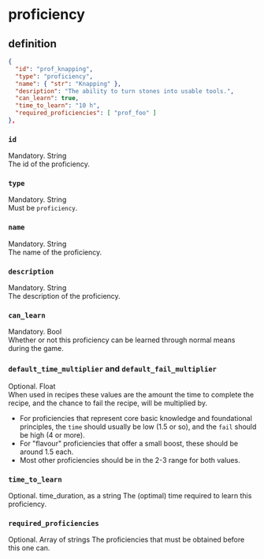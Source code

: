 # proficiency

## definition

```JSON
{
  "id": "prof_knapping",
  "type": "proficiency",
  "name": { "str": "Knapping" },
  "desription": "The ability to turn stones into usable tools.",
  "can_learn": true,
  "time_to_learn": "10 h",
  "required_proficiencies": [ "prof_foo" ]
},
```
### `id`
Mandatory. String  
The id of the proficiency.

### `type`
Mandatory. String  
Must be `proficiency`.

### `name`
Mandatory. String  
The name of the proficiency.

### `description`
Mandatory. String  
The description of the proficiency.

### `can_learn`
Mandatory. Bool  
Whether or not this proficiency can be learned through normal means during the game.

### `default_time_multiplier` and `default_fail_multiplier`
Optional. Float  
When used in recipes these values are the amount the time to complete the recipe, and the chance to fail the recipe, will be multiplied by.

- For proficiencies that represent core basic knowledge and foundational principles, the `time` should usually be low (1.5 or so), and the `fail` should be high (4 or more).
- For "flavour" proficiencies that offer a small boost, these should be around 1.5 each.
- Most other proficiencies should be in the 2-3 range for both values.

### `time_to_learn`
Optional. time_duration, as a string
The (optimal) time required to learn this proficiency.

### `required_proficiencies`
Optional. Array of strings
The proficiencies that must be obtained before this one can.
